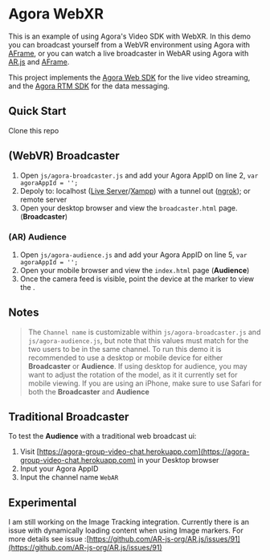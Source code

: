 # Agora WebXR
This is an example of using Agora's Video SDK with WebXR. In this demo you can broadcast yourself from a WebVR environment using Agora with [AFrame](https://github.com/aframevr/aframe), or you can watch a live broadcaster in WebAR using Agora with [AR.js](https://github.com/AR-js-org/AR.js) and [AFrame](https://github.com/aframevr/aframe).

This project implements the [Agora Web SDK](https://docs.agora.io/en/Video/API%20Reference/web/index.html) for the live video streaming, and the [Agora RTM SDK](https://docs.agora.io/en/Real-time-Messaging/API%20Reference/RTM_web/index.html) for the data messaging.

## Quick Start ##
Clone this repo

## (WebVR) Broadcaster ##
1. Open `js/agora-broadcaster.js` and add your Agora AppID on line 2, `var agoraAppId = '';`
2. Depoly to: localhost ([Live Server](https://marketplace.visualstudio.com/items?itemName=ritwickdey.LiveServer)/[Xampp](https://www.apachefriends.org/index.html)) with a tunnel out ([ngrok](https://ngrok.com)); or remote server
3. Open your desktop browser and view the `broadcaster.html` page. (**Broadcaster**)

### (AR) Audience ###
1. Open `js/agora-audience.js` and add your Agora AppID on line 5, `var agoraAppId = '';`
2. Open your mobile browser and view the `index.html` page (**Audience**)
3. Once the camera feed is visible, point the device at the marker to view the .


## Notes ##
> The `Channel name` is customizable within `js/agora-broadcaster.js` and `js/agora-audience.js`, but note that this values must match for the two users to be in the same channel.
To run this demo it is recommended to use a desktop or mobile device for either **Broadcaster** or **Audience**. If using desktop for audience, you may want to adjust the rotation of the model, as it it currently set for mobile viewing.
> If you are using an iPhone, make sure to use Safari for both the **Broadcaster** and **Audience**

## Traditional Broadcaster ##
To test the **Audience** with a traditional web broadcast ui:
1. Visit [https://agora-group-video-chat.herokuapp.com](https://agora-group-video-chat.herokuapp.com) in your Desktop browser
2. Input your Agora AppID
3. Input the channel name `WebAR`

## Experimental ##
I am still working on the Image Tracking integration. Currently there is an issue with dynamically loading content when using Image markers. For more details see issue :[https://github.com/AR-js-org/AR.js/issues/91](https://github.com/AR-js-org/AR.js/issues/91)
